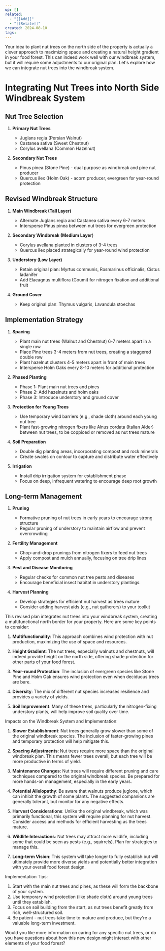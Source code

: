 ```yaml
---
up: []
related:
  - "[[Add]]"
  - "[[Relate]]"
created: 2024-08-10
tags:
---
```


Your idea to plant nut trees on the north side of the property is actually a clever approach to maximizing space and creating a natural height gradient in your food forest. This can indeed work well with our windbreak system, but it will require some adjustments to our original plan. Let's explore how we can integrate nut trees into the windbreak system.





# Integrating Nut Trees into North Side Windbreak System

## Nut Tree Selection

1. **Primary Nut Trees**
   - Juglans regia (Persian Walnut)
   - Castanea sativa (Sweet Chestnut)
   - Corylus avellana (Common Hazelnut)

2. **Secondary Nut Trees**
   - Pinus pinea (Stone Pine) - dual purpose as windbreak and pine nut producer
   - Quercus ilex (Holm Oak) - acorn producer, evergreen for year-round protection

## Revised Windbreak Structure

1. **Main Windbreak (Tall Layer)**
   - Alternate Juglans regia and Castanea sativa every 6-7 meters
   - Intersperse Pinus pinea between nut trees for evergreen protection

2. **Secondary Windbreak (Medium Layer)**
   - Corylus avellana planted in clusters of 3-4 trees
   - Quercus ilex placed strategically for year-round wind protection

3. **Understory (Low Layer)**
   - Retain original plan: Myrtus communis, Rosmarinus officinalis, Cistus ladanifer
   - Add Elaeagnus multiflora (Goumi) for nitrogen fixation and additional fruit

4. **Ground Cover**
   - Keep original plan: Thymus vulgaris, Lavandula stoechas

## Implementation Strategy

1. **Spacing**
   - Plant main nut trees (Walnut and Chestnut) 6-7 meters apart in a single row
   - Place Pine trees 3-4 meters from nut trees, creating a staggered double row
   - Plant hazelnut clusters 4-5 meters apart in front of main trees
   - Intersperse Holm Oaks every 8-10 meters for additional protection

2. **Phased Planting**
   - Phase 1: Plant main nut trees and pines
   - Phase 2: Add hazelnuts and holm oaks
   - Phase 3: Introduce understory and ground cover

3. **Protection for Young Trees**
   - Use temporary wind barriers (e.g., shade cloth) around each young nut tree
   - Plant fast-growing nitrogen fixers like Alnus cordata (Italian Alder) between nut trees, to be coppiced or removed as nut trees mature

4. **Soil Preparation**
   - Double dig planting areas, incorporating compost and rock minerals
   - Create swales on contour to capture and distribute water effectively

5. **Irrigation**
   - Install drip irrigation system for establishment phase
   - Focus on deep, infrequent watering to encourage deep root growth

## Long-term Management

1. **Pruning**
   - Formative pruning of nut trees in early years to encourage strong structure
   - Regular pruning of understory to maintain airflow and prevent overcrowding

2. **Fertility Management**
   - Chop-and-drop prunings from nitrogen fixers to feed nut trees
   - Apply compost and mulch annually, focusing on tree drip lines

3. **Pest and Disease Monitoring**
   - Regular checks for common nut tree pests and diseases
   - Encourage beneficial insect habitat in understory plantings

4. **Harvest Planning**
   - Develop strategies for efficient nut harvest as trees mature
   - Consider adding harvest aids (e.g., nut gatherers) to your toolkit



This revised plan integrates nut trees into your windbreak system, creating a multifunctional north border for your property. Here are some key points to consider:

1. **Multifunctionality**: This approach combines wind protection with nut production, maximizing the use of space and resources.

2. **Height Gradient**: The nut trees, especially walnuts and chestnuts, will indeed provide height on the north side, offering shade protection for other parts of your food forest.

3. **Year-round Protection**: The inclusion of evergreen species like Stone Pine and Holm Oak ensures wind protection even when deciduous trees are bare.

4. **Diversity**: The mix of different nut species increases resilience and provides a variety of yields.

5. **Soil Improvement**: Many of these trees, particularly the nitrogen-fixing understory plants, will help improve soil quality over time.

Impacts on the Windbreak System and Implementation:

1. **Slower Establishment**: Nut trees generally grow slower than some of the original windbreak species. The inclusion of faster-growing pines and temporary protection will help mitigate this.

2. **Spacing Adjustments**: Nut trees require more space than the original windbreak plan. This means fewer trees overall, but each tree will be more productive in terms of yield.

3. **Maintenance Changes**: Nut trees will require different pruning and care techniques compared to the original windbreak species. Be prepared for more hands-on management, especially in the early years.

4. **Potential Allelopathy**: Be aware that walnuts produce juglone, which can inhibit the growth of some plants. The suggested companions are generally tolerant, but monitor for any negative effects.

5. **Harvest Considerations**: Unlike the original windbreak, which was primarily functional, this system will require planning for nut harvest. Consider access and methods for efficient harvesting as the trees mature.

6. **Wildlife Interactions**: Nut trees may attract more wildlife, including some that could be seen as pests (e.g., squirrels). Plan for strategies to manage this.

7. **Long-term Vision**: This system will take longer to fully establish but will ultimately provide more diverse yields and potentially better integration with your overall food forest design.

Implementation Tips:

1. Start with the main nut trees and pines, as these will form the backbone of your system.
2. Use temporary wind protection (like shade cloth) around young trees until they establish.
3. Focus on soil building from the start, as nut trees benefit greatly from rich, well-structured soil.
4. Be patient - nut trees take time to mature and produce, but they're a valuable long-term investment.

Would you like more information on caring for any specific nut trees, or do you have questions about how this new design might interact with other elements of your food forest?​​​​​​​​​​​​​​​​
